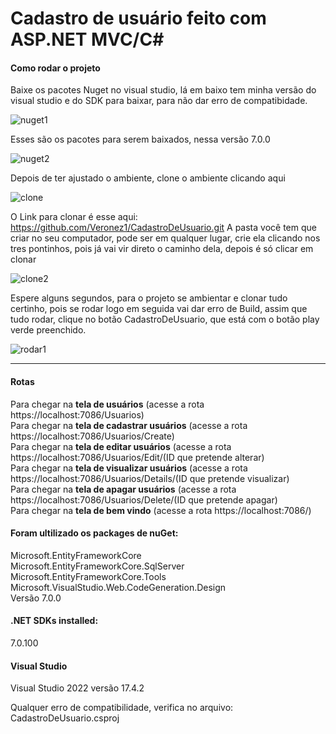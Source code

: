# Cadastro de usuário feito com ASP.NET MVC/C# 

<h4>Como rodar o projeto</h4>

Baixe os pacotes Nuget no visual studio, lá em baixo tem minha versão do visual studio e do SDK para baixar, para não dar erro de compatibidade.

![nuget1](https://user-images.githubusercontent.com/87334467/205806984-be95596b-2844-487b-9bc1-ae697a726237.png)<br>

Esses são os pacotes para serem baixados, nessa versão 7.0.0

![nuget2](https://user-images.githubusercontent.com/87334467/205807012-d7c31078-6f93-4f03-8c55-df89c9e9662a.png)<br>

Depois de ter ajustado o ambiente, clone o ambiente clicando aqui

![clone](https://user-images.githubusercontent.com/87334467/205807056-00267c79-450b-4e60-ab28-28d9380a8afd.png)<br>

O Link para clonar é esse aqui: https://github.com/Veronez1/CadastroDeUsuario.git
A pasta você tem que criar no seu computador, pode ser em qualquer lugar, crie ela clicando nos tres pontinhos, pois já vai vir direto o caminho dela, depois é só clicar em clonar

![clone2](https://user-images.githubusercontent.com/87334467/205807073-2555938c-111f-42d7-8424-20167f89deb8.png)<br>

Espere alguns segundos, para o projeto se ambientar e clonar tudo certinho, pois se rodar logo em seguida vai dar erro de Build, assim que tudo rodar, clique no botão CadastroDeUsuario, que está com o botão play verde preenchido.

![rodar1](https://user-images.githubusercontent.com/87334467/205807087-2f94a01e-1aae-42d7-8571-8b6bdcdc9825.png)<br>

<hr>
<h4>Rotas</h4>
Para chegar na <strong>tela de usuários</strong> (acesse a rota https://localhost:7086/Usuarios)<br>
Para chegar na <strong>tela de cadastrar usuários</strong> (acesse a rota https://localhost:7086/Usuarios/Create)<br>
Para chegar na <strong>tela de editar usuários</strong> (acesse a rota https://localhost:7086/Usuarios/Edit/(ID que pretende alterar)<br>
Para chegar na <strong>tela de visualizar usuários</strong> (acesse a rota https://localhost:7086/Usuarios/Details/(ID que pretende visualizar)<br>
Para chegar na <strong>tela de apagar usuários</strong> (acesse a rota https://localhost:7086/Usuarios/Delete/(ID que pretende apagar)<br>
Para chegar na <strong>tela de bem vindo</strong> (acesse a rota https://localhost:7086/)<br>


<h4>Foram ultilizado os packages de nuGet:</h4>

Microsoft.EntityFrameworkCore<br>
Microsoft.EntityFrameworkCore.SqlServer<br>
Microsoft.EntityFrameworkCore.Tools<br>
Microsoft.VisualStudio.Web.CodeGeneration.Design<br>
Versão 7.0.0<br>

<h4>.NET SDKs installed:</h4>
  7.0.100

<h4>Visual Studio</h4>
Visual Studio 2022 versão 17.4.2

Qualquer erro de compatibilidade, verifica no arquivo: CadastroDeUsuario.csproj
